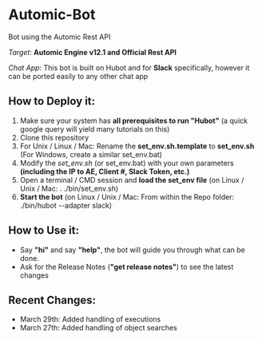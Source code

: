 # Automic-Bot
Bot using the Automic Rest API

 *Target*: **Automic Engine v12.1 and Official Rest API**

 *Chat App*: This bot is built on Hubot and for **Slack** specifically, however it can be ported easily to any other chat app

## **How to Deploy it:**
  1. Make sure your system has **all prerequisites to run "Hubot"** (a quick google query will yield many tutorials on this)
  2. Clone this repository
  3. For Unix / Linux / Mac: Rename the **set_env.sh.template** to **set_env.sh** (For Windows, create a similar set_env.bat)
  4. Modify the *set_env.sh* (or set_env.bat) with your own parameters **(including the IP to AE, Client #, Slack Token, etc.)**
  5. Open a terminal / CMD session and **load the set_env file** (on Linux / Unix / Mac:  . ./bin/set_env.sh)
  6. **Start the bot** (on Linux / Unix / Mac: From within the Repo folder: ./bin/hubot --adapter slack)
  
## **How to Use it:**
  * Say **"hi"** and say **"help"**, the bot will guide you through what can be done.
  * Ask for the Release Notes (**"get release notes"**) to see the latest changes
  
## **Recent Changes:**
  * March 29th: Added handling of executions
  * March 27th: Added handling of object searches
